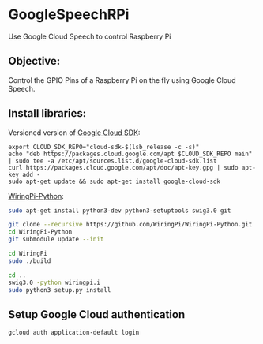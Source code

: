 # GoogleSpeechRPi
Use Google Cloud Speech to control Raspberry Pi 

## Objective: 
Control the GPIO Pins of a Raspberry Pi on the fly using Google Cloud Speech.

## Install libraries:
Versioned version of [Google Cloud SDK](https://cloud.google.com/sdk/downloads#linux):
```
export CLOUD_SDK_REPO="cloud-sdk-$(lsb_release -c -s)"
echo "deb https://packages.cloud.google.com/apt $CLOUD_SDK_REPO main" | sudo tee -a /etc/apt/sources.list.d/google-cloud-sdk.list
curl https://packages.cloud.google.com/apt/doc/apt-key.gpg | sudo apt-key add -
sudo apt-get update && sudo apt-get install google-cloud-sdk
```

[WiringPi-Python](https://github.com/WiringPi/WiringPi-Python):
```bash
sudo apt-get install python3-dev python3-setuptools swig3.0 git

git clone --recursive https://github.com/WiringPi/WiringPi-Python.git
cd WiringPi-Python
git submodule update --init

cd WiringPi
sudo ./build

cd ..
swig3.0 -python wiringpi.i
sudo python3 setup.py install
```

## Setup Google Cloud authentication
```
gcloud auth application-default login
```
